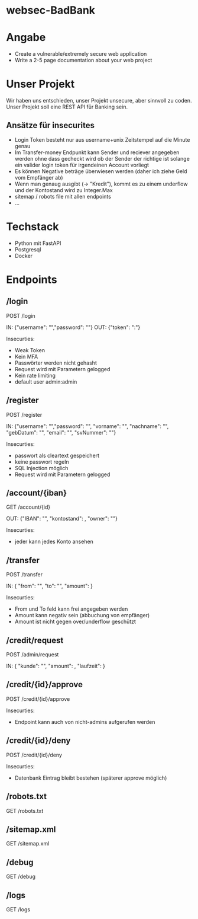 # websec-BadBank

# Angabe
- Create a vulnerable/extremely secure web application
- Write a 2-5 page documentation about your web project

# Unser Projekt
Wir haben uns entschieden, unser Projekt unsecure, aber sinnvoll zu coden. 
Unser Projekt soll eine REST API für Banking sein.

## Ansätze für insecurites
- Login Token besteht nur aus username+unix Zeitstempel auf die Minute genau
- Im Transfer-money Endpunkt kann Sender und reciever angegeben werden ohne dass gecheckt wird ob der Sender der richtige ist solange ein valider login token für irgendeinen Account vorliegt
- Es können Negative beträge überwiesen werden (daher ich ziehe Geld vom Empfänger ab)
- Wenn man genaug ausgibt (-> "Kredit"), kommt es zu einem underflow und der Kontostand wird zu Integer.Max
- sitemap / robots file mit allen endpoints
- ...


# Techstack
- Python mit FastAPI
- Postgresql
- Docker


# Endpoints
## /login
POST /login

IN: {"username": "","password": ""}
OUT: {"token": "<username>:<unix-minute>"}

Insecurties:
- Weak Token
- Kein MFA
- Passwörter werden nicht gehasht
- Request wird mit Parametern gelogged
- Kein rate limiting
- default user admin:admin

## /register
POST /register

IN: {"username": "","password": "", "vorname": "", "nachname": "", "gebDatum": "", "email": "", "svNummer": ""}

Insecurties:
- passwort als cleartext gespeichert
- keine passwort regeln
- SQL Injection möglich
- Request wird mit Parametern gelogged

## /account/{iban}
GET /account/{id}

OUT: {"IBAN": "", "kontostand": <cent>, "owner": ""}

Insecurties:
- jeder kann jedes Konto ansehen

## /transfer
POST /transfer

IN: { "from": "<IBAN>", "to": "<IBAN>", "amount": <cent> }

Insecurties:
- From und To feld kann frei angegeben werden
- Amount kann negativ sein (abbuchung von empfänger)
- Amount ist nicht gegen over/underflow geschützt

## /credit/request
POST /admin/request

IN: { "kunde": "", "amount": <cent>, "laufzeit": <monate> }

## /credit/{id}/approve
POST /credit/{id}/approve

Insecurties:
- Endpoint kann auch von nicht-admins aufgerufen werden

## /credit/{id}/deny
POST /credit/{id}/deny

Insecurties:
- Datenbank Eintrag bleibt bestehen (späterer approve möglich)

## /robots.txt
GET /robots.txt

## /sitemap.xml
GET /sitemap.xml

## /debug
GET /debug

## /logs
GET /logs